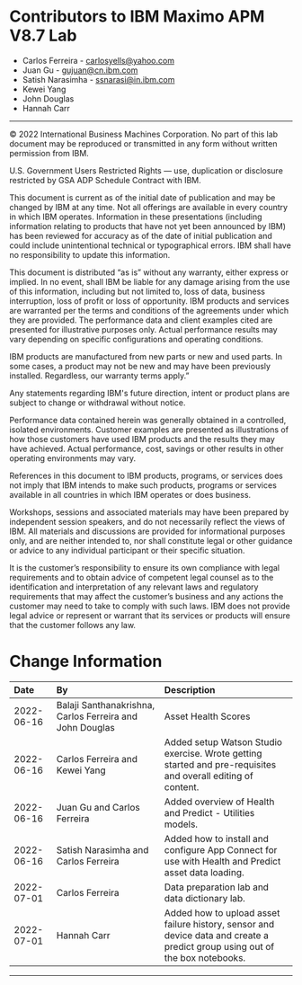 
# Contributors to IBM Maximo APM V8.7 Lab

- Carlos Ferreira - <carlosyells@yahoo.com>
- Juan Gu - <gujuan@cn.ibm.com>
- Satish Narasimha - <ssnarasi@in.ibm.com>
- Kewei Yang
- John Douglas
- Hannah Carr

---

© 2022 International Business Machines Corporation. No part of this lab document may be reproduced or transmitted in any form without written permission from IBM.

U.S. Government Users Restricted Rights — use, duplication or disclosure restricted by GSA ADP Schedule Contract with IBM.

This document is current as of the initial date of publication and may be changed by IBM at any time. Not all offerings are available in every country in which IBM operates.
Information in these presentations (including information relating to products that have not yet been announced by IBM) has been reviewed for accuracy as of the date of initial publication and could include unintentional technical or typographical errors. IBM shall have no responsibility to update this information. 

This document is distributed “as is” without any warranty, either express or implied. In no event, shall IBM be liable for any damage arising from the use of this information, including but not limited to, loss of data, business interruption, loss of profit or loss of opportunity. IBM products and services are warranted per the terms and conditions of the agreements under which they are provided. The performance data and client examples cited are presented for illustrative purposes only. Actual performance results may vary depending on specific configurations and operating conditions.

IBM products are manufactured from new parts or new and used parts. 
In some cases, a product may not be new and may have been previously installed. Regardless, our warranty terms apply.”

Any statements regarding IBM's future direction, intent or product plans are subject to change or withdrawal without notice.

Performance data contained herein was generally obtained in a controlled, isolated environments. Customer examples are presented as illustrations of how those customers have used IBM products and the results they may have achieved. Actual performance, cost, savings or other results in other operating environments may vary. 

References in this document to IBM products, programs, or services does not imply that IBM intends to make such products, programs or services available in all countries in which IBM operates or does business. 

Workshops, sessions and associated materials may have been prepared by independent session speakers, and do not necessarily reflect the views of IBM. All materials and discussions are provided for informational purposes only, and are neither intended to, nor shall constitute legal or other guidance or advice to any individual participant or their specific situation.

It is the customer’s responsibility to ensure its own compliance with legal requirements and to obtain advice of competent legal counsel as to the identification and interpretation of any relevant laws and regulatory requirements that may affect the customer’s business and any actions the customer may need to take to comply with such laws. IBM does not provide legal advice or represent or warrant that its services or products will ensure that the customer follows any law.


# Change Information

| Date       | By                                                       | Description                                                                                                                  |
|:-----------|:---------------------------------------------------------|:-----------------------------------------------------------------------------------------------------------------------------|
| 2022-06-16 | Balaji Santhanakrishna, Carlos Ferreira and John Douglas | Asset Health Scores                                                                                                          |
| 2022-06-16 | Carlos Ferreira and Kewei Yang                           | Added setup Watson Studio exercise. Wrote getting started and pre-requisites and overall editing of content.                 |
| 2022-06-16 | Juan Gu and Carlos Ferreira                              | Added overview of Health and Predict - Utilities models.                                                                     |
| 2022-06-16 | Satish Narasimha and Carlos Ferreira                     | Added how to install and configure App Connect for use with Health and Predict asset data loading.                           |
| 2022-07-01 | Carlos Ferreira                                          | Data preparation lab and data dictionary lab.                                                                                |
| 2022-07-01 | Hannah Carr                                              | Added how to upload asset failure history, sensor and device data and create a predict group using out of the box notebooks. |
---
